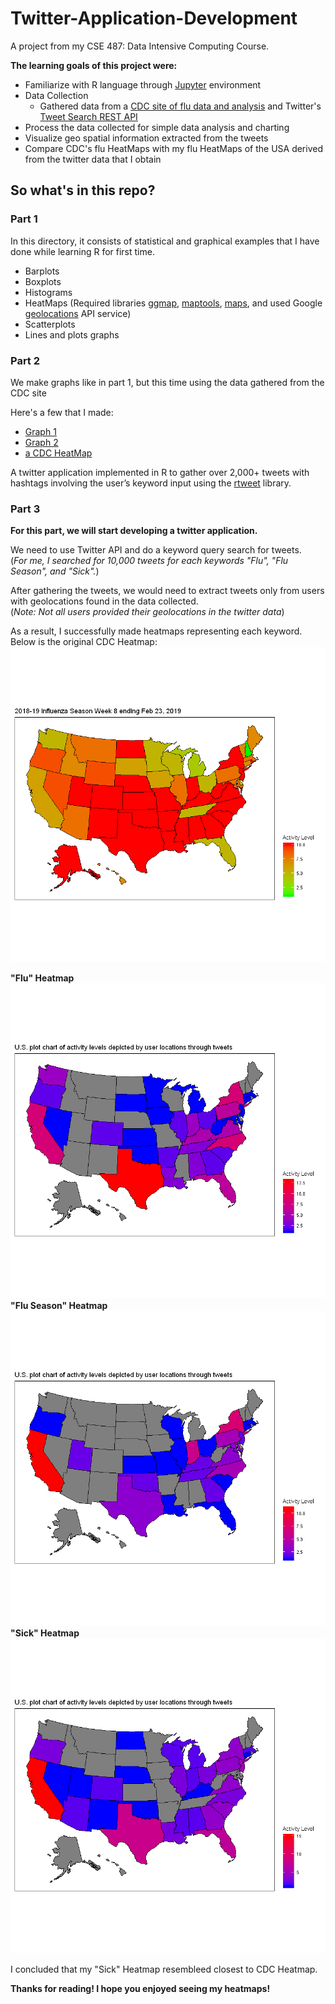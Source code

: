 # Twitter-Application-Development
A project from my CSE 487: Data Intensive Computing Course.

**The learning goals of this project were:**
* Familiarize with R language through [Jupyter](https://jupyter.org/) environment 
* Data Collection 
  * Gathered data from a [CDC site of flu data and analysis](https://www.cdc.gov/flu/weekly/fluactivitysurv.htm) and Twitter's [Tweet Search REST API ](https://developer.twitter.com/en/docs/tweets/search/overview)
* Process the data collected for simple data analysis and charting 
* Visualize geo spatial information extracted from the tweets
* Compare CDC's flu HeatMaps with my flu HeatMaps of the USA derived from the twitter data that I obtain 

## So what's in this repo?
### Part 1
In this directory, it consists of statistical and graphical examples that I have done while learning R for first time.

* Barplots
* Boxplots
* Histograms
* HeatMaps (Required libraries [ggmap](https://github.com/dkahle/ggmap), [maptools](http://r-forge.r-project.org/projects/maptools/), [maps](https://eriqande.github.io/rep-res-web/lectures/making-maps-with-R.html), and used
Google [geolocations](https://developers.google.com/maps/documentation/geolocation/intro) API service)
* Scatterplots
* Lines and plots graphs

### Part 2
We make graphs like in part 1, but this time using the data gathered from the CDC site

Here's a few that I made:
* [Graph 1](https://raw.githubusercontent.com/JackFrostiez/Twitter-Application-Dev/master/Lab1/part2/Graph_1.png)
* [Graph 2](https://raw.githubusercontent.com/JackFrostiez/Twitter-Application-Dev/master/Lab1/part2/Graph_2.png)
* [a CDC HeatMap](https://raw.githubusercontent.com/JackFrostiez/Twitter-Application-Dev/master/Lab1/part2/Graph_3.png)

A twitter application implemented in R to gather over 2,000+ tweets with hashtags 
involving the user’s keyword input using the [rtweet](https://rtweet.info/) library.

### Part 3
__For this part, we will start developing a twitter application.__

We need to use Twitter API and do a keyword query search for tweets.  
(_For me, I searched for 10,000 tweets for each keywords "Flu", "Flu Season", and "Sick"._)  

After gathering the tweets, we would need to extract tweets only from users with geolocations found in the data collected.  
(_Note: Not all users provided their geolocations in the twitter data_)

As a result, I successfully made heatmaps representing each keyword.  
Below is the original CDC Heatmap:
![alt text](https://github.com/JackFrostiez/Twitter-Application-Dev/blob/master/Lab1/CDC_HeatMap.png)

__"Flu" Heatmap__
![alt text](https://github.com/JackFrostiez/Twitter-Application-Dev/blob/master/Lab1/Flu_HeatMap.png)  
__"Flu Season" Heatmap__
![alt text](https://github.com/JackFrostiez/Twitter-Application-Dev/blob/master/Lab1/Flu_Season_HeatMap.png)
__"Sick" Heatmap__
![alt text](https://github.com/JackFrostiez/Twitter-Application-Dev/blob/master/Lab1/Sick_HeatMap.png)

I concluded that my "Sick" Heatmap resembleed closest to CDC Heatmap.

__Thanks for reading! I hope you enjoyed seeing my heatmaps!__
